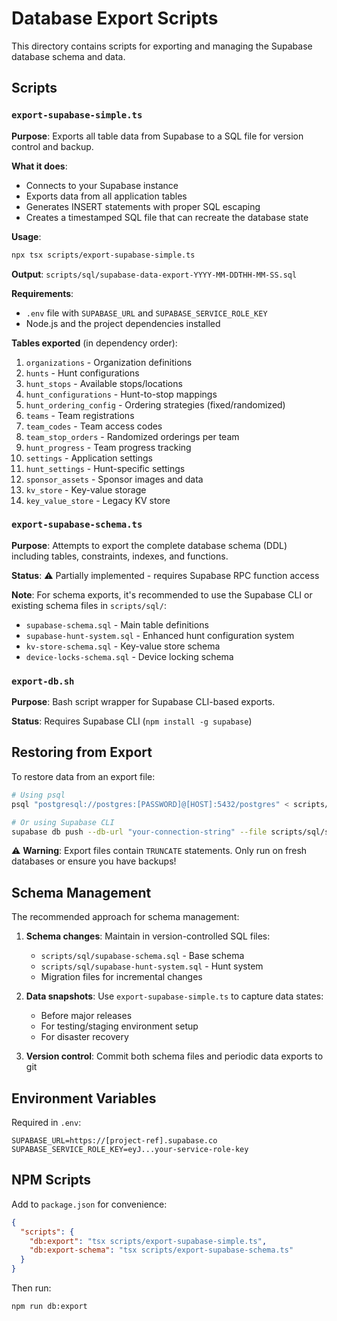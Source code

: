 # Database Export Scripts

This directory contains scripts for exporting and managing the Supabase database schema and data.

## Scripts

### `export-supabase-simple.ts`

**Purpose**: Exports all table data from Supabase to a SQL file for version control and backup.

**What it does**:
- Connects to your Supabase instance
- Exports data from all application tables
- Generates INSERT statements with proper SQL escaping
- Creates a timestamped SQL file that can recreate the database state

**Usage**:
```bash
npx tsx scripts/export-supabase-simple.ts
```

**Output**: `scripts/sql/supabase-data-export-YYYY-MM-DDTHH-MM-SS.sql`

**Requirements**:
- `.env` file with `SUPABASE_URL` and `SUPABASE_SERVICE_ROLE_KEY`
- Node.js and the project dependencies installed

**Tables exported** (in dependency order):
1. `organizations` - Organization definitions
2. `hunts` - Hunt configurations
3. `hunt_stops` - Available stops/locations
4. `hunt_configurations` - Hunt-to-stop mappings
5. `hunt_ordering_config` - Ordering strategies (fixed/randomized)
6. `teams` - Team registrations
7. `team_codes` - Team access codes
8. `team_stop_orders` - Randomized orderings per team
9. `hunt_progress` - Team progress tracking
10. `settings` - Application settings
11. `hunt_settings` - Hunt-specific settings
12. `sponsor_assets` - Sponsor images and data
13. `kv_store` - Key-value storage
14. `key_value_store` - Legacy KV store

### `export-supabase-schema.ts`

**Purpose**: Attempts to export the complete database schema (DDL) including tables, constraints, indexes, and functions.

**Status**: ⚠️ Partially implemented - requires Supabase RPC function access

**Note**: For schema exports, it's recommended to use the Supabase CLI or existing schema files in `scripts/sql/`:
- `supabase-schema.sql` - Main table definitions
- `supabase-hunt-system.sql` - Enhanced hunt configuration system
- `kv-store-schema.sql` - Key-value store schema
- `device-locks-schema.sql` - Device locking schema

### `export-db.sh`

**Purpose**: Bash script wrapper for Supabase CLI-based exports.

**Status**: Requires Supabase CLI (`npm install -g supabase`)

## Restoring from Export

To restore data from an export file:

```bash
# Using psql
psql "postgresql://postgres:[PASSWORD]@[HOST]:5432/postgres" < scripts/sql/supabase-data-export-[timestamp].sql

# Or using Supabase CLI
supabase db push --db-url "your-connection-string" --file scripts/sql/supabase-data-export-[timestamp].sql
```

⚠️ **Warning**: Export files contain `TRUNCATE` statements. Only run on fresh databases or ensure you have backups!

## Schema Management

The recommended approach for schema management:

1. **Schema changes**: Maintain in version-controlled SQL files:
   - `scripts/sql/supabase-schema.sql` - Base schema
   - `scripts/sql/supabase-hunt-system.sql` - Hunt system
   - Migration files for incremental changes

2. **Data snapshots**: Use `export-supabase-simple.ts` to capture data states:
   - Before major releases
   - For testing/staging environment setup
   - For disaster recovery

3. **Version control**: Commit both schema files and periodic data exports to git

## Environment Variables

Required in `.env`:

```env
SUPABASE_URL=https://[project-ref].supabase.co
SUPABASE_SERVICE_ROLE_KEY=eyJ...your-service-role-key
```

## NPM Scripts

Add to `package.json` for convenience:

```json
{
  "scripts": {
    "db:export": "tsx scripts/export-supabase-simple.ts",
    "db:export-schema": "tsx scripts/export-supabase-schema.ts"
  }
}
```

Then run:
```bash
npm run db:export
```